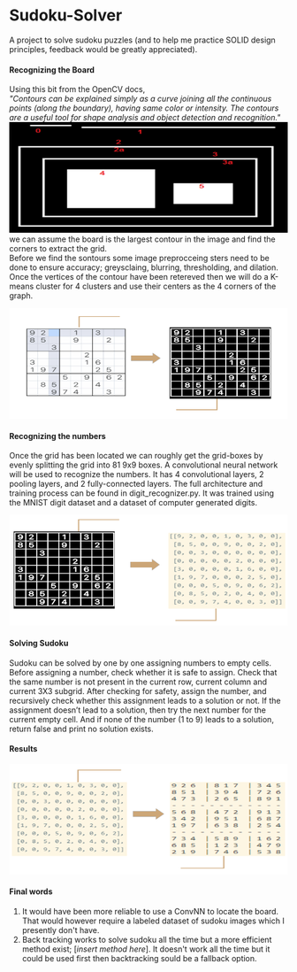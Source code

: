 # Sudoku-Solver
A project to solve sudoku puzzles (and to help me practice SOLID design principles, feedback would be greatly appreciated).

#### Recognizing the Board
Using this bit from the OpenCV docs,  
*"Contours can be explained simply as a curve joining all the continuous points (along the boundary), having same color or intensity. The contours are a useful tool for shape analysis and object detection and recognition."*  
<img src="Assets/contours.png" width="1000" height="200"></img>
we can assume the board is the largest contour in the image and find the corners to extract the grid.  
Before we find the sontours some image preprocceing sters need to be done to ensure accuracy; greysclaing, blurring, thresholding, and dilation.  
Once the vertices of the contour have been retereved then we will do a K-means cluster for 4 clusters and use their centers as the 4 corners of the graph.  

<img src="Assets/preprocess.png" width="1000" height="200"></img> 

#### Recognizing the numbers
Once the grid has been located we can roughly get the grid-boxes by evenly splitting the grid into 81 9x9 boxes. A convolutional neural network will be used to recognize the numbers. It has 4 convolutional layers, 2 pooling layers, and 2 fully-connected layers. The full architecture and training process can be found in digit_recognizer.py. It was trained using the MNIST digit dataset and a dataset of computer generated digits.  

<img src="Assets/recognize.png" width="1000" height="200"></img> 

#### Solving Sudoku
Sudoku can be solved by one by one assigning numbers to empty cells. Before assigning a number, check whether it is safe to assign. Check that the same number is not present in the current row, current column and current 3X3 subgrid. After checking for safety, assign the number, and recursively check whether this assignment leads to a solution or not. If the assignment doesn’t lead to a solution, then try the next number for the current empty cell. And if none of the number (1 to 9) leads to a solution, return false and print no solution exists.
#### Results

<img src="Assets/results.PNG" width="1000" height="200"></img> 

#### Final words
1. It would have been more reliable to use a ConvNN to locate the board. That would however require a labeled dataset of sudoku images which I presently don't have.
2. Back tracking works to solve sudoku all the time but a more efficient method exist; [*insert method here*]. It doesn't work all the time but it could be used first then backtracking sould be a fallback option.
